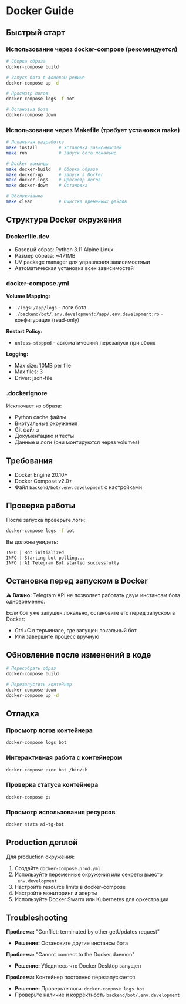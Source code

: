 # Docker Guide

## Быстрый старт

### Использование через docker-compose (рекомендуется)

```bash
# Сборка образа
docker-compose build

# Запуск бота в фоновом режиме
docker-compose up -d

# Просмотр логов
docker-compose logs -f bot

# Остановка бота
docker-compose down
```

### Использование через Makefile (требует установки make)

```bash
# Локальная разработка
make install        # Установка зависимостей
make run            # Запуск бота локально

# Docker команды
make docker-build   # Сборка образа
make docker-up      # Запуск в Docker
make docker-logs    # Просмотр логов
make docker-down    # Остановка

# Обслуживание
make clean          # Очистка временных файлов
```

## Структура Docker окружения

### Dockerfile.dev
- Базовый образ: Python 3.11 Alpine Linux
- Размер образа: ~471MB
- UV package manager для управления зависимостями
- Автоматическая установка всех зависимостей

### docker-compose.yml
**Volume Mapping:**
- `./logs:/app/logs` - логи бота
- `./backend/bot/.env.development:/app/.env.development:ro` - конфигурация (read-only)

**Restart Policy:**
- `unless-stopped` - автоматический перезапуск при сбоях

**Logging:**
- Max size: 10MB per file
- Max files: 3
- Driver: json-file

### .dockerignore
Исключает из образа:
- Python cache файлы
- Виртуальные окружения
- Git файлы
- Документацию и тесты
- Данные и логи (они монтируются через volumes)

## Требования

- Docker Engine 20.10+
- Docker Compose v2.0+
- Файл `backend/bot/.env.development` с настройками

## Проверка работы

После запуска проверьте логи:
```bash
docker-compose logs -f bot
```

Вы должны увидеть:
```
INFO | Bot initialized
INFO | Starting bot polling...
INFO | AI Telegram Bot started successfully
```

## Остановка перед запуском в Docker

⚠️ **Важно:** Telegram API не позволяет работать двум инстансам бота одновременно.

Если бот уже запущен локально, остановите его перед запуском в Docker:
- Ctrl+C в терминале, где запущен локальный бот
- Или завершите процесс вручную

## Обновление после изменений в коде

```bash
# Пересобрать образ
docker-compose build

# Перезапустить контейнер
docker-compose down
docker-compose up -d
```

## Отладка

### Просмотр логов контейнера
```bash
docker-compose logs bot
```

### Интерактивная работа с контейнером
```bash
docker-compose exec bot /bin/sh
```

### Проверка статуса контейнера
```bash
docker-compose ps
```

### Просмотр использования ресурсов
```bash
docker stats ai-tg-bot
```

## Production деплой

Для production окружения:
1. Создайте `docker-compose.prod.yml`
2. Используйте переменные окружения или секреты вместо `.env.development`
3. Настройте resource limits в docker-compose
4. Настройте мониторинг и алерты
5. Используйте Docker Swarm или Kubernetes для оркестрации

## Troubleshooting

**Проблема:** "Conflict: terminated by other getUpdates request"
- **Решение:** Остановите другие инстансы бота

**Проблема:** "Cannot connect to the Docker daemon"
- **Решение:** Убедитесь что Docker Desktop запущен

**Проблема:** Контейнер постоянно перезапускается
- **Решение:** Проверьте логи: `docker-compose logs bot`
- Проверьте наличие и корректность `backend/bot/.env.development`

